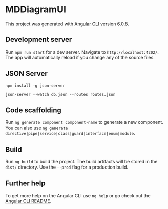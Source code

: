 # MDDiagramUI

This project was generated with [Angular CLI](https://github.com/angular/angular-cli) version 6.0.8.

## Development server

Run `npm run start` for a dev server. Navigate to `http://localhost:4202/`. The app will automatically reload if you change any of the source files.

## JSON Server

`npm install -g json-server`

`json-server --watch db.json --routes routes.json`

## Code scaffolding

Run `ng generate component component-name` to generate a new component. You can also use `ng generate directive|pipe|service|class|guard|interface|enum|module`.

## Build

Run `ng build` to build the project. The build artifacts will be stored in the `dist/` directory. Use the `--prod` flag for a production build.

## Further help

To get more help on the Angular CLI use `ng help` or go check out the [Angular CLI README](https://github.com/angular/angular-cli/blob/master/README.md).

